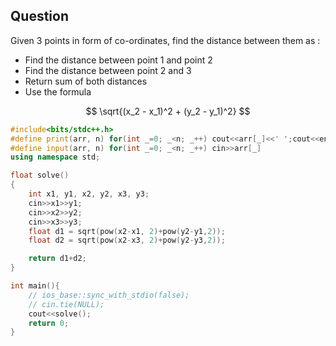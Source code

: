 ## Question

Given 3 points in form of co-ordinates, find the distance between them as :
- Find the distance between point 1 and point 2
- Find the distance between point 2 and 3
- Return sum of both distances
- Use the formula 

$$
\sqrt{(x_2 - x_1)^2 + (y_2 - y_1)^2}
$$
```c++
#include<bits/stdc++.h>
#define print(arr, n) for(int _=0; _<n; _++) cout<<arr[_]<<' ';cout<<endl
#define input(arr, n) for(int _=0; _<n; _++) cin>>arr[_]
using namespace std;

float solve()
{
    int x1, y1, x2, y2, x3, y3;
    cin>>x1>>y1;
    cin>>x2>>y2;
    cin>>x3>>y3;
    float d1 = sqrt(pow(x2-x1, 2)+pow(y2-y1,2));
    float d2 = sqrt(pow(x2-x3, 2)+pow(y2-y3,2));

    return d1+d2;
}

int main(){
    // ios_base::sync_with_stdio(false);
    // cin.tie(NULL);
    cout<<solve();
    return 0;
}
```
